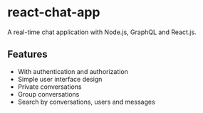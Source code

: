 # react-chat-app

A real-time chat application with Node.js, GraphQL and React.js.

## Features

- With authentication and authorization
- Simple user interface design
- Private conversations
- Group conversations
- Search by conversations, users and messages
